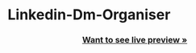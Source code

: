# Linkedin-Dm-Organiser

<h3 align="center"><a href="https://v0-react-node-js-website-pw.vercel.app/"><strong>Want to see live preview »</strong></a></h3>
 
